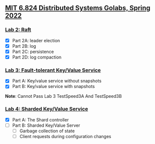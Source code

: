 ## [MIT 6.824 Distributed Systems Golabs, Spring 2022](http://nil.csail.mit.edu/6.824/2022/index.html)

### [Lab 2: Raft](http://nil.csail.mit.edu/6.824/2022/labs/lab-raft.html)
- [X] Part 2A: leader election
- [X] Part 2B: log
- [X] Part 2C: persistence
- [X] Part 2D: log compaction

### [Lab 3: Fault-tolerant Key/Value Service](http://nil.csail.mit.edu/6.824/2022/labs/lab-kvraft.html)
- [X] Part A: Key/value service without snapshots
- [X] Part B: Key/value service with snapshots

**Note**: Cannot Pass Lab 3 TestSpeed3A And TestSpeed3B

### [Lab 4: Sharded Key/Value Service](http://nil.csail.mit.edu/6.824/2022/labs/lab-shard.html)
- [X] Part A: The Shard controller
- [ ] Part B: Sharded Key/Value Server
    - [ ] Garbage collection of state
    - [ ] Client requests during configuration changes